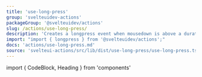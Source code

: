 ```yaml
---
title: 'use-long-press'
group: 'svelteuidev-actions'
packageGroup: '@svelteuidev/actions'
slug: /actions/use-long-press/
description: 'Creates a longpress event when mousedown is above a duration in milliseconds'
import: "import { longpress } from '@svelteuidev/actions';"
docs: 'actions/use-long-press.md'
source: 'svelteui-actions/src/lib/dist/use-long-press/use-long-press.ts'
---
```


import { CodeBlock, Heading } from 'components'

<Heading />
